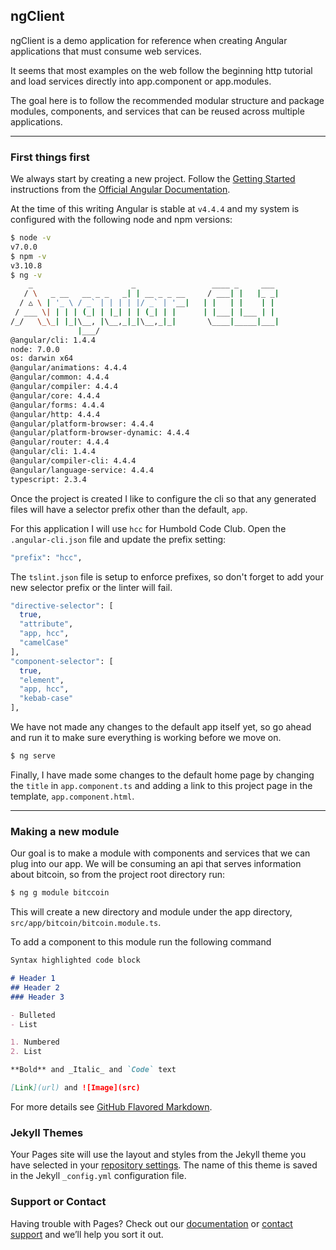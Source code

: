## ngClient 

ngClient is a demo application for reference when creating Angular applications that must consume web services.

It seems that most examples on the web follow the beginning http tutorial 
and load services directly into app.component or app.modules.  

The goal here is to follow the recommended modular structure and package modules, components, and services that can be reused across multiple applications.

---

### First things first

We always start by creating a new project. Follow the [Getting Started](https://angular.io/guide/quickstart) instructions from the [Official Angular Documentation](https://angular.io/docs).  

At the time of this writing Angular is stable at `v4.4.4` and my system is configured with the following node and npm versions:  

```bash
$ node -v
v7.0.0
$ npm -v
v3.10.8
$ ng -v
    _                      _                 ____ _     ___
   / \   _ __   __ _ _   _| | __ _ _ __     / ___| |   |_ _|
  / △ \ | '_ \ / _` | | | | |/ _` | '__|   | |   | |    | |
 / ___ \| | | | (_| | |_| | | (_| | |      | |___| |___ | |
/_/   \_\_| |_|\__, |\__,_|_|\__,_|_|       \____|_____|___|
               |___/
@angular/cli: 1.4.4
node: 7.0.0
os: darwin x64
@angular/animations: 4.4.4
@angular/common: 4.4.4
@angular/compiler: 4.4.4
@angular/core: 4.4.4
@angular/forms: 4.4.4
@angular/http: 4.4.4
@angular/platform-browser: 4.4.4
@angular/platform-browser-dynamic: 4.4.4
@angular/router: 4.4.4
@angular/cli: 1.4.4
@angular/compiler-cli: 4.4.4
@angular/language-service: 4.4.4
typescript: 2.3.4
```

Once the project is created I like to configure the cli so that any generated files will have a selector prefix other than the default, `app`.  

For this application I will use `hcc` for Humbold Code Club.  Open the `.angular-cli.json` file and update the prefix setting:

```bash
"prefix": "hcc",
```

The `tslint.json` file is setup to enforce prefixes, so don't forget to add your new selector prefix or the linter will fail. 

```bash
"directive-selector": [
  true,
  "attribute",
  "app, hcc",
  "camelCase"
],
"component-selector": [
  true,
  "element",
  "app, hcc",
  "kebab-case"
],
``` 

We have not made any changes to the default app itself yet, so go ahead and run it to make sure everything is working before we move on.

```bash
$ ng serve
```

Finally, I have made some changes to the default home page by changing the `title` in `app.component.ts` and adding a link to this project page in the template, `app.component.html`.

---

### Making a new module
Our goal is to make a module with components and services that we can plug into our app.  We will be consuming an api that serves information about bitcoin, so from the project root directory run:

```bash
$ ng g module bitccoin
```
This will create a new directory and module under the app directory, `src/app/bitcoin/bitcoin.module.ts`.

To add a component to this module run the following command

```markdown
Syntax highlighted code block

# Header 1
## Header 2
### Header 3

- Bulleted
- List

1. Numbered
2. List

**Bold** and _Italic_ and `Code` text

[Link](url) and ![Image](src)
```

For more details see [GitHub Flavored Markdown](https://guides.github.com/features/mastering-markdown/).

### Jekyll Themes

Your Pages site will use the layout and styles from the Jekyll theme you have selected in your [repository settings](https://github.com/gallonallen/test/settings). The name of this theme is saved in the Jekyll `_config.yml` configuration file.

### Support or Contact

Having trouble with Pages? Check out our [documentation](https://help.github.com/categories/github-pages-basics/) or [contact support](https://github.com/contact) and we’ll help you sort it out.